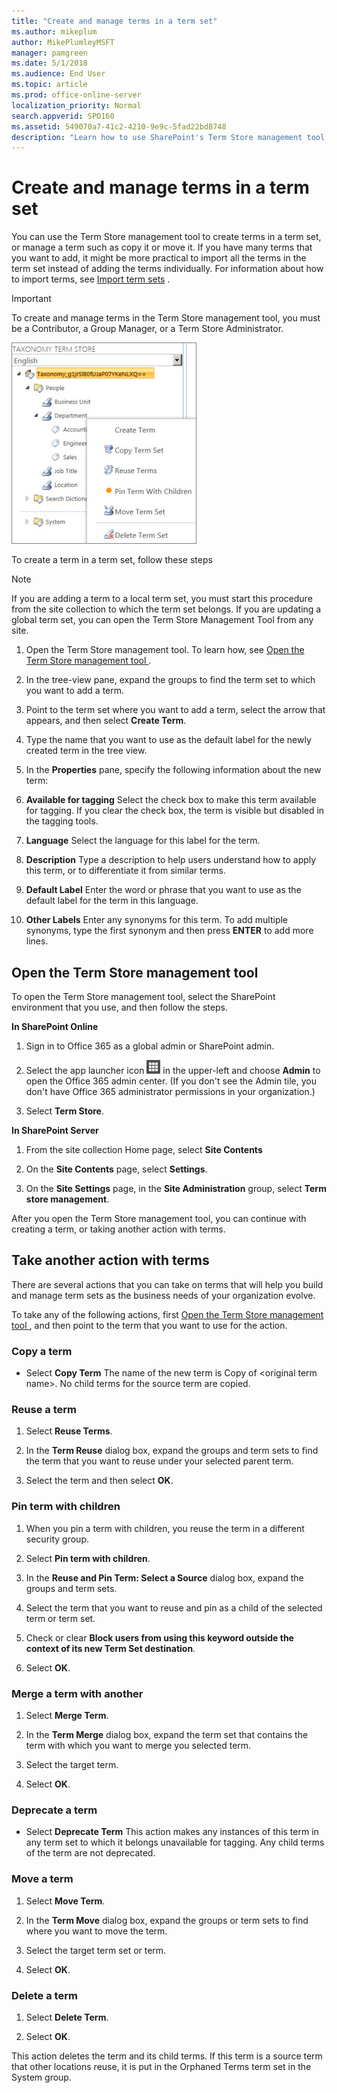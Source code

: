 ```yaml
---
title: "Create and manage terms in a term set"
ms.author: mikeplum
author: MikePlumleyMSFT
manager: pamgreen
ms.date: 5/1/2018
ms.audience: End User
ms.topic: article
ms.prod: office-online-server
localization_priority: Normal
search.appverid: SPO160
ms.assetid: 549070a7-41c2-4210-9e9c-5fad22bd8748
description: "Learn how to use SharePoint's Term Store management tool to create and edit terms in a term store for managed metadata"
---
```


# Create and manage terms in a term set

You can use the Term Store management tool to create terms in a term set, or manage a term such as copy it or move it. If you have many terms that you want to add, it might be more practical to import all the terms in the term set instead of adding the terms individually. For information about how to import terms, see [Import term sets](https://support.office.com/article/168fbc86-7fce-4288-9a1f-b83fc3921c18) . 
  
> [!IMPORTANT]
>  To create and manage terms in the Term Store management tool, you must be a Contributor, a Group Manager, or a Term Store Administrator. 
  
![You can select a group name in the Term Store tool to open a menu that lets you add terms to a term set](media/f5f2bdaa-0bd1-441b-81a2-e732de310d97.png)
  
To create a term in a term set, follow these steps
  
> [!NOTE]
>  If you are adding a term to a local term set, you must start this procedure from the site collection to which the term set belongs. If you are updating a global term set, you can open the Term Store Management Tool from any site. 
  
1. Open the Term Store management tool. To learn how, see [Open the Term Store management tool ](create-and-manage-terms.md#__toc327965089).
    
2. In the tree-view pane, expand the groups to find the term set to which you want to add a term.
    
3. Point to the term set where you want to add a term, select the arrow that appears, and then select **Create Term**.
    
4. Type the name that you want to use as the default label for the newly created term in the tree view.
    
5. In the **Properties** pane, specify the following information about the new term: 
    
6. **Available for tagging** Select the check box to make this term available for tagging. If you clear the check box, the term is visible but disabled in the tagging tools. 
    
7. **Language** Select the language for this label for the term. 
    
8. **Description** Type a description to help users understand how to apply this term, or to differentiate it from similar terms. 
    
9. **Default Label** Enter the word or phrase that you want to use as the default label for the term in this language. 
    
10. **Other Labels** Enter any synonyms for this term. To add multiple synonyms, type the first synonym and then press **ENTER** to add more lines. 
    
## Open the Term Store management tool
<a name="__toc327965089"> </a>

To open the Term Store management tool, select the SharePoint environment that you use, and then follow the steps.
  
 **In SharePoint Online**
  
1. Sign in to Office 365 as a global admin or SharePoint admin.
    
2. Select the app launcher icon ![The icon that looks like a waffle and represents a button click that will reveal multiple application tiles for selection.](media/3b8a317e-13ba-4bd4-864e-1ccd47af39ee.png) in the upper-left and choose **Admin** to open the Office 365 admin center. (If you don't see the Admin tile, you don't have Office 365 administrator permissions in your organization.) 
    
3. Select **Term Store**.
    
 **In SharePoint Server**
  
1. From the site collection Home page, select **Site Contents**
    
2. On the **Site Contents** page, select **Settings**.
    
3. On the **Site Settings** page, in the **Site Administration** group, select **Term store management**.
    
After you open the Term Store management tool, you can continue with creating a term, or taking another action with terms.
  
## Take another action with terms
<a name="__toc327965090"> </a>

There are several actions that you can take on terms that will help you build and manage term sets as the business needs of your organization evolve. 
  
To take any of the following actions, first [Open the Term Store management tool ](create-and-manage-terms.md#__toc327965089), and then point to the term that you want to use for the action.
  
### Copy a term
<a name="__copy_the_term"> </a>

- Select **Copy Term** The name of the new term is Copy of \<original term name\>. No child terms for the source term are copied. 
    
### Reuse a term
<a name="__reuse_a_term"> </a>

1. Select **Reuse Terms**.
    
2. In the **Term Reuse** dialog box, expand the groups and term sets to find the term that you want to reuse under your selected parent term. 
    
3. Select the term and then select **OK**. 
    
### Pin term with children
<a name="__pin_term_with"> </a>

1. When you pin a term with children, you reuse the term in a different security group. 
    
2. Select **Pin term with children**.
    
3. In the **Reuse and Pin Term: Select a Source** dialog box, expand the groups and term sets. 
    
4. Select the term that you want to reuse and pin as a child of the selected term or term set.
    
5. Check or clear **Block users from using this keyword outside the context of its new Term Set destination**.
    
6. Select **OK**.
    
### Merge a term with another
<a name="__merge_a_term"> </a>

1. Select **Merge Term**.
    
2. In the **Term Merge** dialog box, expand the term set that contains the term with which you want to merge you selected term. 
    
3. Select the target term.
    
4. Select **OK**. 
    
### Deprecate a term
<a name="__deprecate_a_term"> </a>

- Select **Deprecate Term** This action makes any instances of this term in any term set to which it belongs unavailable for tagging. Any child terms of the term are not deprecated. 
    
### Move a term
<a name="__move_a_term"> </a>

1. Select **Move Term**.
    
2. In the **Term Move** dialog box, expand the groups or term sets to find where you want to move the term. 
    
3. Select the target term set or term. 
    
4. Select **OK**. 
    
### Delete a term
<a name="__delete_a_term"> </a>

1. Select **Delete Term**.
    
2. Select **OK**.
    
This action deletes the term and its child terms. If this term is a source term that other locations reuse, it is put in the Orphaned Terms term set in the System group.
  

